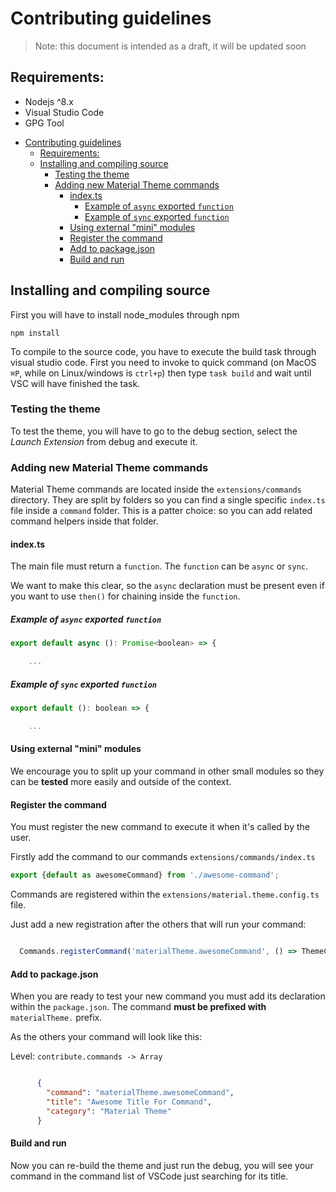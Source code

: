 # Contributing guidelines

> Note: this document is intended as a draft, it will be updated soon

## Requirements:

* Nodejs ^8.x
* Visual Studio Code
* GPG Tool

- [Contributing guidelines](#contributing-guidelines)
  - [Requirements:](#requirements)
  - [Installing and compiling source](#installing-and-compiling-source)
    - [Testing the theme](#testing-the-theme)
    - [Adding new Material Theme commands](#adding-new-material-theme-commands)
      - [index.ts](#indexts)
        - [Example of `async` exported `function`](#example-of-async-exported-function)
        - [Example of `sync` exported `function`](#example-of-sync-exported-function)
      - [Using external "mini" modules](#using-external-mini-modules)
      - [Register the command](#register-the-command)
      - [Add to package.json](#add-to-packagejson)
      - [Build and run](#build-and-run)

## Installing and compiling source

First you will have to install node_modules through npm

```shell
npm install
```

To compile to the source code, you have to execute the build task through visual studio code.
First you need to invoke to quick command (on MacOS `⌘P`, while on Linux/windows is `ctrl+p`)
then type `task build` and wait until VSC will have finished the task.

### Testing the theme

To test the theme, you will have to go to the debug section, select the *Launch Extension* from debug and execute it.

### Adding new Material Theme commands

Material Theme commands are located inside the `extensions/commands` directory. They are split by folders so you can find a single specific `index.ts` file inside a `command` folder. This is a patter choice: so you can add related command helpers inside that folder.

#### index.ts

The main file must return a `function`. The `function` can be `async` or `sync`.

We want to make this clear, so the `async` declaration must be present even if you want to use `then()` for chaining inside the `function`.

##### Example of `async` exported `function`

```js
export default async (): Promise<boolean> => {

    ...
```

##### Example of `sync` exported `function`

```js
export default (): boolean => {

    ...
```

#### Using external "mini" modules

We encourage you to split up your command in other small modules so they can be **tested** more easily and outside of the context.

#### Register the command

You must register the new command to execute it when it's called by the user.

Firstly add the command to our commands `extensions/commands/index.ts`

```js
export {default as awesomeCommand} from './awesome-command';
```

Commands are registered within the `extensions/material.theme.config.ts` file.

Just add a new registration after the others that will run your command:

```js

  Commands.registerCommand('materialTheme.awesomeCommand', () => ThemeCommands.awesomeCommand());

```

#### Add to package.json

When you are ready to test your new command you must add its declaration within the `package.json`. The command **must be prefixed with** `materialTheme.` prefix.

As the others your command will look like this:

Level: `contribute.commands -> Array`
```json

      {
        "command": "materialTheme.awesomeCommand",
        "title": "Awesome Title For Command",
        "category": "Material Theme"
      }

```

#### Build and run

Now you can re-build the theme and just run the debug, you will see your command in the command list of VSCode just searching for its title.
